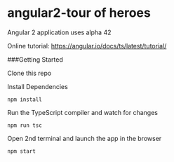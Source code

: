 angular2-tour of heroes
===============

Angular 2 application uses alpha 42

Online tutorial: https://angular.io/docs/ts/latest/tutorial/

###Getting Started

Clone this repo

Install Dependencies

	npm install


Run the TypeScript compiler and watch for changes

	npm run tsc

Open 2nd terminal and launch the app in the browser

	npm start
